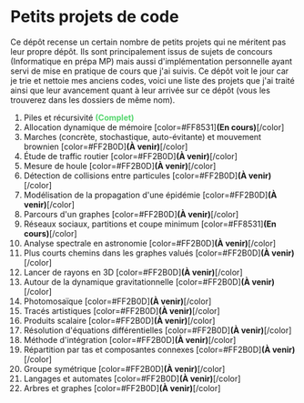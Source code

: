 # Petits projets de code

Ce dépôt recense un certain nombre de petits projets qui ne méritent pas leur propre dépôt. Ils sont principalement issus de sujets de concours (Informatique en prépa MP) mais aussi d'implémentation personnelle ayant servi de mise en pratique de cours que j'ai suivis. Ce dépôt voit le jour car je trie et nettoie mes anciens codes, voici une liste des projets que j'ai traité ainsi que leur avancement quant à leur arrivée sur ce dépôt (vous les trouverez dans les dossiers de même nom).

1. Piles et récursivité <span style="color:#53D66C;">**(Complet)**</span>
2. Allocation dynamique de mémoire [color=#FF8531]**(En cours)**[/color]
3. Marches (concrète, stochastique, auto-évitante) et mouvement brownien [color=#FF2B0D]**(À venir)**[/color]
4. Étude de traffic routier [color=#FF2B0D]**(À venir)**[/color]
5. Mesure de houle [color=#FF2B0D]**(À venir)**[/color]
6. Détection de collisions entre particules [color=#FF2B0D]**(À venir)**[/color]
7. Modélisation de la propagation d'une épidémie [color=#FF2B0D]**(À venir)**[/color]
8. Parcours d'un graphes [color=#FF2B0D]**(À venir)**[/color]
9. Réseaux sociaux, partitions et coupe minimum [color=#FF8531]**(En cours)**[/color]
10. Analyse spectrale en astronomie [color=#FF2B0D]**(À venir)**[/color]
11. Plus courts chemins dans les graphes valués [color=#FF2B0D]**(À venir)**[/color]
12. Lancer de rayons en 3D [color=#FF2B0D]**(À venir)**[/color]
13. Autour de la dynamique gravitationnelle [color=#FF2B0D]**(À venir)**[/color]
14. Photomosaïque [color=#FF2B0D]**(À venir)**[/color]
15. Tracés artistiques [color=#FF2B0D]**(À venir)**[/color]
16. Produits scalaire [color=#FF2B0D]**(À venir)**[/color]
17. Résolution d'équations différentielles [color=#FF2B0D]**(À venir)**[/color]
18. Méthode d'intégration [color=#FF2B0D]**(À venir)**[/color]
19. Répartition par tas et composantes connexes [color=#FF2B0D]**(À venir)**[/color]
20. Groupe symétrique [color=#FF2B0D]**(À venir)**[/color]
21. Langages et automates [color=#FF2B0D]**(À venir)**[/color]
22. Arbres et graphes [color=#FF2B0D]**(À venir)**[/color]